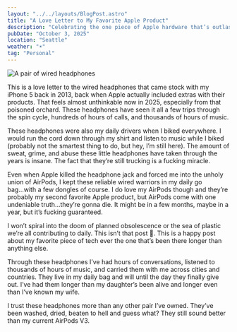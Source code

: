 ```yaml
---
layout: "../../layouts/BlogPost.astro"
title: "A Love Letter to My Favorite Apple Product"
description: "Celebrating the one piece of Apple hardware that’s outlasted everything else I own."
pubDate: "October 3, 2025"
location: "Seattle"
weather: "☀️"
tag: "Personal"
---
```


![A pair of wired headphones](/post-images/headphones/headphones.jpg)

This is a love letter to the wired headphones that came stock with my iPhone 5 back in 2013, back when Apple actually included extras with their products. That feels almost unthinkable now in 2025, especially from that poisoned orchard. These headphones have seen it all a few trips through the spin cycle, hundreds of hours of calls, and thousands of hours of music.

These headphones were also my daily drivers when I biked everywhere. I would run the cord down through my shirt and listen to music while I biked (probably not the smartest thing to do, but hey, I’m still here). The amount of sweat, grime, and abuse these little headphones have taken through the years is insane. The fact that they’re still trucking is a fucking miracle.

Even when Apple killed the headphone jack and forced me into the unholy union of AirPods, I kept these reliable wired warriors in my daily go bag...with a few dongles of course. I do love my AirPods though and they’re probably my second favorite Apple product, but AirPods come with one undeniable truth...they’re gonna die. It might be in a few months, maybe in a year, but it’s fucking guaranteed.

I won’t spiral into the doom of planned obsolescence or the sea of plastic we’re all contributing to daily. This isn’t that post 🫠. This is a happy post about my favorite piece of tech ever the one that’s been there longer than anything else.

Through these headphones I’ve had hours of conversations, listened to thousands of hours of music, and carried them with me across cities and countries. They live in my daily bag and will until the day they finally give out. I’ve had them longer than my daughter’s been alive and longer even than I’ve known my wife.

I trust these headphones more than any other pair I’ve owned. They’ve been washed, dried, beaten to hell and guess what? They still sound better than my current AirPods V3.